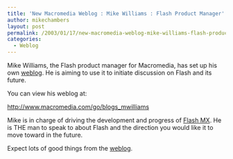 ```yaml
---
title: 'New Macromedia Weblog : Mike Williams : Flash Product Manager'
author: mikechambers
layout: post
permalink: /2003/01/17/new-macromedia-weblog-mike-williams-flash-product-manager/
categories:
  - Weblog
---
```



Mike Williams, the Flash product manager for Macromedia, has set up his own [weblog][1]. He is aiming to use it to initiate discussion on Flash and its future.

You can view his weblog at:

<http://www.macromedia.com/go/blogs_mwilliams>

Mike is in charge of driving the development and progress of [Flash MX][2]. He is THE man to speak to about Flash and the direction you would like it to move toward in the future.

Expect lots of good things from the [weblog][1].

 [1]: http://www.macromedia.com/go/blogs_mwilliams
 [2]: http://www.macromedia.com/software/flash/